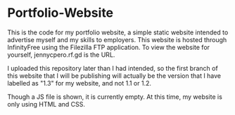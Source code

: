 # Portfolio-Website
This is the code for my portfolio website, a simple static website intended to advertise myself and my skills to employers. This website is hosted through InfinityFree using the Filezilla FTP application.
To view the website for yourself, jennycpero.rf.gd is the URL.

I uploaded this repository later than I had intended, so the first branch of this website that I will be publishing will actually be the version that I have labelled as "1.3" for my website, and not 1.1 or 1.2.

Though a JS file is shown, it is currently empty. At this time, my website is only using HTML and CSS. 
